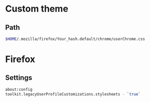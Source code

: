 # Custom theme

## Path

```bash
$HOME/.mozilla/firefox/Your_hash.default/chrome/userChrome.css
```

# Firefox

## Settings
```bash
about:config
toolkit.legacyUserProfileCustomizations.stylesheets - `true`
```

